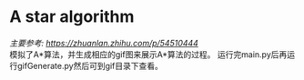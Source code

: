 # A star algorithm
  *主要参考: https://zhuanlan.zhihu.com/p/54510444*  
  模拟了A\*算法，并生成相应的gif图来展示A\*算法的过程。
  运行完main.py后再运行gifGenerate.py然后可到gif目录下查看。